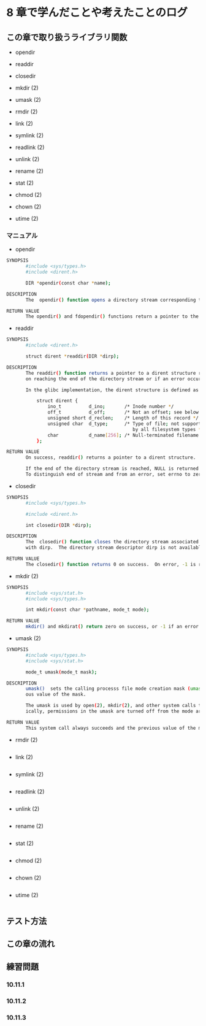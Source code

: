 # 8 章で学んだことや考えたことのログ

## この章で取り扱うライブラリ関数
- opendir
- readdir
- closedir

- mkdir (2)
- umask (2)

- rmdir (2)

- link (2)

- symlink (2)
- readlink (2)

- unlink (2)

- rename (2)

- stat (2)

- chmod (2)
- chown (2)
- utime (2)

### マニュアル

- opendir

```bash
SYNOPSIS
       #include <sys/types.h>
       #include <dirent.h>

       DIR *opendir(const char *name);

DESCRIPTION
       The  opendir() function opens a directory stream corresponding to the directory name, and returns a pointer to the directory stream.  The stream is positioned at the first entry in the directory.

RETURN VALUE
       The opendir() and fdopendir() functions return a pointer to the directory stream.  On error, NULL is returned, and errno is set appropriately.
```

- readdir

```bash
SYNOPSIS
       #include <dirent.h>

       struct dirent *readdir(DIR *dirp);

DESCRIPTION
       The readdir() function returns a pointer to a dirent structure representing the next directory entry in the directory stream pointed to by dirp.  It returns NULL
       on reaching the end of the directory stream or if an error occurred.

       In the glibc implementation, the dirent structure is defined as follows:

           struct dirent {
               ino_t          d_ino;       /* Inode number */
               off_t          d_off;       /* Not an offset; see below */
               unsigned short d_reclen;    /* Length of this record */
               unsigned char  d_type;      /* Type of file; not supported
                                              by all filesystem types */
               char           d_name[256]; /* Null-terminated filename */
           };

RETURN VALUE
       On success, readdir() returns a pointer to a dirent structure.  (This structure may be statically allocated; do not attempt to free(3) it.)

       If the end of the directory stream is reached, NULL is returned and errno is not changed.  If an error occurs, NULL is returned and errno is  set  appropriately.
       To distinguish end of stream and from an error, set errno to zero before calling readdir() and then check the value of errno if NULL is returned.
```

- closedir

```bash
SYNOPSIS
       #include <sys/types.h>

       #include <dirent.h>

       int closedir(DIR *dirp);

DESCRIPTION
       The  closedir() function closes the directory stream associated with dirp.  A successful call to closedir() also closes the underlying file descriptor associated
       with dirp.  The directory stream descriptor dirp is not available after this call.

RETURN VALUE
       The closedir() function returns 0 on success.  On error, -1 is returned, and errno is set appropriately.
```

- mkdir (2)

```bash
SYNOPSIS
       #include <sys/stat.h>
       #include <sys/types.h>

       int mkdir(const char *pathname, mode_t mode);

RETURN VALUE
       mkdir() and mkdirat() return zero on success, or -1 if an error occurred (in which case, errno is set appropriately).
```

- umask (2)

```bash
SYNOPSIS
       #include <sys/types.h>
       #include <sys/stat.h>

       mode_t umask(mode_t mask);

DESCRIPTION
       umask()  sets the calling processs file mode creation mask (umask) to mask & 0777 (i.e., only the file permission bits of mask are used), and returns the previ‐
       ous value of the mask.

       The umask is used by open(2), mkdir(2), and other system calls that create files to modify the permissions placed on newly created files or directories.  Specif‐
       ically, permissions in the umask are turned off from the mode argument to open(2) and mkdir(2).

RETURN VALUE
       This system call always succeeds and the previous value of the mask is returned.
```

- rmdir (2)

```bash
```

- link (2)

```bash
```

- symlink (2)

```bash
```

- readlink (2)

```bash
```

- unlink (2)

```bash
```

- rename (2)

```bash
```

- stat (2)

```bash
```

- chmod (2)

```bash
```

- chown (2)

```bash
```

- utime (2)

```bash
```

## テスト方法

## この章の流れ

## 練習問題
### 10.11.1

### 10.11.2

### 10.11.3

